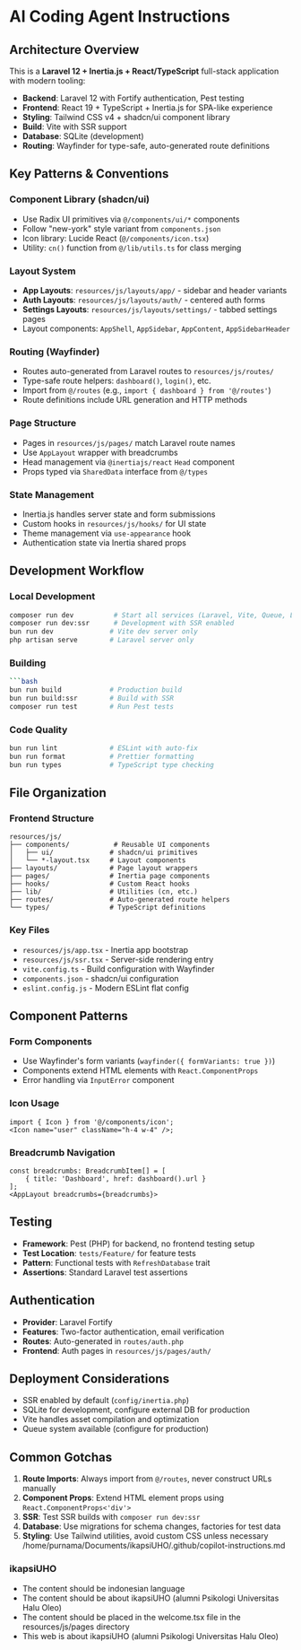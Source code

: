 # AI Coding Agent Instructions

## Architecture Overview

This is a **Laravel 12 + Inertia.js + React/TypeScript** full-stack application with modern tooling:

- **Backend**: Laravel 12 with Fortify authentication, Pest testing
- **Frontend**: React 19 + TypeScript + Inertia.js for SPA-like experience
- **Styling**: Tailwind CSS v4 + shadcn/ui component library
- **Build**: Vite with SSR support
- **Database**: SQLite (development)
- **Routing**: Wayfinder for type-safe, auto-generated route definitions

## Key Patterns & Conventions

### Component Library (shadcn/ui)

- Use Radix UI primitives via `@/components/ui/*` components
- Follow "new-york" style variant from `components.json`
- Icon library: Lucide React (`@/components/icon.tsx`)
- Utility: `cn()` function from `@/lib/utils.ts` for class merging

### Layout System

- **App Layouts**: `resources/js/layouts/app/` - sidebar and header variants
- **Auth Layouts**: `resources/js/layouts/auth/` - centered auth forms
- **Settings Layouts**: `resources/js/layouts/settings/` - tabbed settings pages
- Layout components: `AppShell`, `AppSidebar`, `AppContent`, `AppSidebarHeader`

### Routing (Wayfinder)

- Routes auto-generated from Laravel routes to `resources/js/routes/`
- Type-safe route helpers: `dashboard()`, `login()`, etc.
- Import from `@/routes` (e.g., `import { dashboard } from '@/routes'`)
- Route definitions include URL generation and HTTP methods

### Page Structure

- Pages in `resources/js/pages/` match Laravel route names
- Use `AppLayout` wrapper with breadcrumbs
- Head management via `@inertiajs/react` `Head` component
- Props typed via `SharedData` interface from `@/types`

### State Management

- Inertia.js handles server state and form submissions
- Custom hooks in `resources/js/hooks/` for UI state
- Theme management via `use-appearance` hook
- Authentication state via Inertia shared props

## Development Workflow

### Local Development

```bash
composer run dev          # Start all services (Laravel, Vite, Queue, Logs)
composer run dev:ssr      # Development with SSR enabled
bun run dev              # Vite dev server only
php artisan serve        # Laravel server only
```

### Building

````bash
```bash
bun run build            # Production build
bun run build:ssr        # Build with SSR
composer run test        # Run Pest tests
````

### Code Quality

```bash
bun run lint             # ESLint with auto-fix
bun run format           # Prettier formatting
bun run types            # TypeScript type checking
```

## File Organization

### Frontend Structure

```
resources/js/
├── components/           # Reusable UI components
│   ├── ui/              # shadcn/ui primitives
│   └── *-layout.tsx     # Layout components
├── layouts/             # Page layout wrappers
├── pages/               # Inertia page components
├── hooks/               # Custom React hooks
├── lib/                 # Utilities (cn, etc.)
├── routes/              # Auto-generated route helpers
└── types/               # TypeScript definitions
```

### Key Files

- `resources/js/app.tsx` - Inertia app bootstrap
- `resources/js/ssr.tsx` - Server-side rendering entry
- `vite.config.ts` - Build configuration with Wayfinder
- `components.json` - shadcn/ui configuration
- `eslint.config.js` - Modern ESLint flat config

## Component Patterns

### Form Components

- Use Wayfinder's form variants (`wayfinder({ formVariants: true })`)
- Components extend HTML elements with `React.ComponentProps`
- Error handling via `InputError` component

### Icon Usage

```tsx
import { Icon } from '@/components/icon';
<Icon name="user" className="h-4 w-4" />;
```

### Breadcrumb Navigation

```tsx
const breadcrumbs: BreadcrumbItem[] = [
    { title: 'Dashboard', href: dashboard().url }
];
<AppLayout breadcrumbs={breadcrumbs}>
```

## Testing

- **Framework**: Pest (PHP) for backend, no frontend testing setup
- **Test Location**: `tests/Feature/` for feature tests
- **Pattern**: Functional tests with `RefreshDatabase` trait
- **Assertions**: Standard Laravel test assertions

## Authentication

- **Provider**: Laravel Fortify
- **Features**: Two-factor authentication, email verification
- **Routes**: Auto-generated in `routes/auth.php`
- **Frontend**: Auth pages in `resources/js/pages/auth/`

## Deployment Considerations

- SSR enabled by default (`config/inertia.php`)
- SQLite for development, configure external DB for production
- Vite handles asset compilation and optimization
- Queue system available (configure for production)

## Common Gotchas

1. **Route Imports**: Always import from `@/routes`, never construct URLs manually
2. **Component Props**: Extend HTML element props using `React.ComponentProps<'div'>`
3. **SSR**: Test SSR builds with `composer run dev:ssr`
4. **Database**: Use migrations for schema changes, factories for test data
5. **Styling**: Use Tailwind utilities, avoid custom CSS unless necessary</content>
   <parameter name="filePath">/home/purnama/Documents/ikapsiUHO/.github/copilot-instructions.md

### ikapsiUHO

- The content should be indonesian language
- The content should be about ikapsiUHO (alumni Psikologi Universitas Halu Oleo)
- The content should be placed in the welcome.tsx file in the resources/js/pages directory
- This web is about ikapsiUHO (alumni Psikologi Universitas Halu Oleo)
